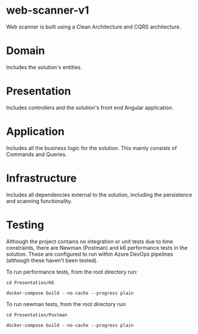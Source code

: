 # web-scanner-v1

Web scanner is built using a Clean Architecture and CQRS architecture.

# Domain

Includes the solution's entities.

# Presentation

Includes controllers and the solution's front end Angular application.

# Application

Includes all the business logic for the solution. This mainly consists of Commands and Queries.

# Infrastructure

Includes all dependencies external to the solution, including the persistence and scanning functionality.

# Testing

Although the project contains no integration or unit tests due to time constraints, there are Newman (Postman) and k6 performance tests in the solution. These are configured to run within Azure DevOps pipelines (although these haven't been tested).

To run performance tests, from the root directory run:

```cd Presentation/K6```

```docker-compose build --no-cache --progress plain```

To run newman tests, from the root directory run:

```cd Presentation/Postman```

```docker-compose build --no-cache --progress plain```
